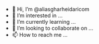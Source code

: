 - 👋 Hi, I’m @aliasgharheidaricom
- 👀 I’m interested in ...
- 🌱 I’m currently learning ...
- 💞️ I’m looking to collaborate on ...
- 📫 How to reach me ...

<!---
aliasgharheidaricom/aliasgharheidaricom is a ✨ special ✨ repository because its `README.md` (this file) appears on your GitHub profile.
You can click the Preview link to take a look at your changes.
--->
